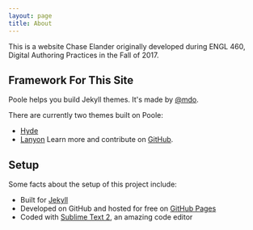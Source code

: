 ```yaml
---
layout: page
title: About
---
```


This is a website Chase Elander originally developed during ENGL 460, Digital Authoring Practices in the Fall of 2017.


## Framework For This Site
Poole helps you build Jekyll themes. It's made by [@mdo](https://twitter.com/mdo).

There are currently two themes built on Poole:
* [Hyde](http://hyde.getpoole.com)
* [Lanyon](http://lanyon.getpoole.com)
Learn more and contribute on [GitHub](https://github.com/poole).

## Setup

Some facts about the setup of this project include:

* Built for [Jekyll](http://jekyllrb.com)
* Developed on GitHub and hosted for free on [GitHub Pages](https://pages.github.com)
* Coded with [Sublime Text 2](http://sublimetext.com), an amazing code editor


